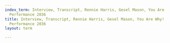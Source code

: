 ```yaml
---
index_term: Interview, Transcript, Rennie Harris, Gesel Mason, You Are Why!, No Boundaries
  Performance 2036
title: Interview, Transcript, Rennie Harris, Gesel Mason, You Are Why!, No Boundaries
  Performance 2036
layout: term

---
```

